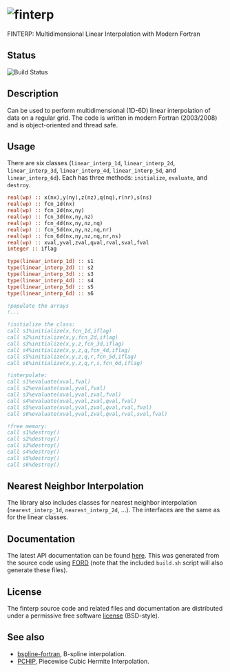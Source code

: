 ![finterp](media/logo.png)
============

FINTERP: Multidimensional Linear Interpolation with Modern Fortran

## Status

![Build Status](https://github.com/jacobwilliams/finterp/actions/workflows/CI.yml/badge.svg?branch=master)

## Description

Can be used to perform multidimensional (1D-6D) linear interpolation of data on a regular grid. The code is written in modern Fortran (2003/2008) and is object-oriented and thread safe.

## Usage

There are six classes (`linear_interp_1d`, `linear_interp_2d`, `linear_interp_3d`, `linear_interp_4d`, `linear_interp_5d`, and `linear_interp_6d`). Each has three methods: `initialize`, `evaluate`, and `destroy`.

```fortran
real(wp) :: x(nx),y(ny),z(nz),q(nq),r(nr),s(ns)
real(wp) :: fcn_1d(nx)
real(wp) :: fcn_2d(nx,ny)
real(wp) :: fcn_3d(nx,ny,nz)
real(wp) :: fcn_4d(nx,ny,nz,nq)
real(wp) :: fcn_5d(nx,ny,nz,nq,nr)
real(wp) :: fcn_6d(nx,ny,nz,nq,nr,ns)
real(wp) :: xval,yval,zval,qval,rval,sval,fval
integer :: iflag

type(linear_interp_1d) :: s1
type(linear_interp_2d) :: s2
type(linear_interp_3d) :: s3
type(linear_interp_4d) :: s4
type(linear_interp_5d) :: s5
type(linear_interp_6d) :: s6

!populate the arrays
!...

!initialize the class:
call s1%initialize(x,fcn_1d,iflag)
call s2%initialize(x,y,fcn_2d,iflag)
call s3%initialize(x,y,z,fcn_3d,iflag)
call s4%initialize(x,y,z,q,fcn_4d,iflag)
call s5%initialize(x,y,z,q,r,fcn_5d,iflag)
call s6%initialize(x,y,z,q,r,s,fcn_6d,iflag)

!interpolate:
call s1%evaluate(xval,fval)
call s2%evaluate(xval,yval,fval)
call s3%evaluate(xval,yval,zval,fval)
call s4%evaluate(xval,yval,zval,qval,fval)
call s5%evaluate(xval,yval,zval,qval,rval,fval)
call s6%evaluate(xval,yval,zval,qval,rval,sval,fval)

!free memory:
call s1%destroy()
call s2%destroy()
call s3%destroy()
call s4%destroy()
call s5%destroy()
call s6%destroy()
```

## Nearest Neighbor Interpolation

The library also includes classes for nearest neighbor interpolation (`nearest_interp_1d`, `nearest_interp_2d`, ...). The interfaces are the same as for the linear classes.

## Documentation

The latest API documentation can be found [here](https://jacobwilliams.github.io/finterp/). This was generated from the source code using [FORD](https://github.com/Fortran-FOSS-Programmers/ford) (note that the included `build.sh` script will also generate these files).

## License

The finterp source code and related files and documentation are distributed under a permissive free software [license](https://github.com/jacobwilliams/finterp/blob/master/LICENSE) (BSD-style).

## See also

 * [bspline-fortran](https://github.com/jacobwilliams/bspline-fortran), B-spline interpolation.
 * [PCHIP](https://github.com/jacobwilliams/PCHIP), Piecewise Cubic Hermite Interpolation.
